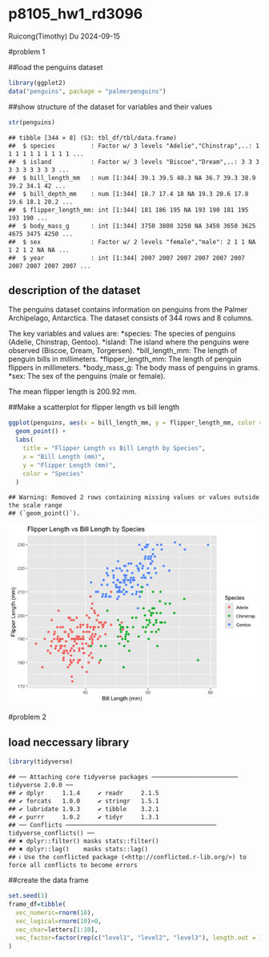 p8105_hw1_rd3096
================
Ruicong(Timothy) Du
2024-09-15

\#problem 1

\##load the penguins dataset

``` r
library(ggplot2)
data("penguins", package = "palmerpenguins")
```

\##show structure of the dataset for variables and their values

``` r
str(penguins)
```

    ## tibble [344 × 8] (S3: tbl_df/tbl/data.frame)
    ##  $ species          : Factor w/ 3 levels "Adelie","Chinstrap",..: 1 1 1 1 1 1 1 1 1 1 ...
    ##  $ island           : Factor w/ 3 levels "Biscoe","Dream",..: 3 3 3 3 3 3 3 3 3 3 ...
    ##  $ bill_length_mm   : num [1:344] 39.1 39.5 40.3 NA 36.7 39.3 38.9 39.2 34.1 42 ...
    ##  $ bill_depth_mm    : num [1:344] 18.7 17.4 18 NA 19.3 20.6 17.8 19.6 18.1 20.2 ...
    ##  $ flipper_length_mm: int [1:344] 181 186 195 NA 193 190 181 195 193 190 ...
    ##  $ body_mass_g      : int [1:344] 3750 3800 3250 NA 3450 3650 3625 4675 3475 4250 ...
    ##  $ sex              : Factor w/ 2 levels "female","male": 2 1 1 NA 1 2 1 2 NA NA ...
    ##  $ year             : int [1:344] 2007 2007 2007 2007 2007 2007 2007 2007 2007 2007 ...

## description of the dataset

The penguins dataset contains information on penguins from the Palmer
Archipelago, Antarctica. The dataset consists of 344 rows and 8 columns.

The key variables and values are: *species: The species of penguins
(Adelie, Chinstrap, Gentoo). *island: The island where the penguins were
observed (Biscoe, Dream, Torgersen). *bill_length_mm: The length of
penguin bills in millimeters. *flipper_length_mm: The length of penguin
flippers in millimeters. *body_mass_g: The body mass of penguins in
grams. *sex: The sex of the penguins (male or female).

The mean flipper length is 200.92 mm.

\##Make a scatterplot for flipper length vs bill length

``` r
ggplot(penguins, aes(x = bill_length_mm, y = flipper_length_mm, color = species)) +
  geom_point() +
  labs(
    title = "Flipper Length vs Bill Length by Species",
    x = "Bill Length (mm)",
    y = "Flipper Length (mm)",
    color = "Species"
  ) 
```

    ## Warning: Removed 2 rows containing missing values or values outside the scale range
    ## (`geom_point()`).

![](p8105_hw1_rd3096_files/figure-gfm/scatterplot-1.png)<!-- -->

\#problem 2

## load neccessary library

``` r
library(tidyverse)
```

    ## ── Attaching core tidyverse packages ──────────────────────── tidyverse 2.0.0 ──
    ## ✔ dplyr     1.1.4     ✔ readr     2.1.5
    ## ✔ forcats   1.0.0     ✔ stringr   1.5.1
    ## ✔ lubridate 1.9.3     ✔ tibble    3.2.1
    ## ✔ purrr     1.0.2     ✔ tidyr     1.3.1
    ## ── Conflicts ────────────────────────────────────────── tidyverse_conflicts() ──
    ## ✖ dplyr::filter() masks stats::filter()
    ## ✖ dplyr::lag()    masks stats::lag()
    ## ℹ Use the conflicted package (<http://conflicted.r-lib.org/>) to force all conflicts to become errors

\##create the data frame

``` r
set.seed(1)
frame_df=tibble(
  vec_numeric=rnorm(10),
  vec_logical=rnorm(10)>0,
  vec_char=letters[1:10],
  vec_factor=factor(rep(c("level1", "level2", "level3"), length.out = 10))
)
```
